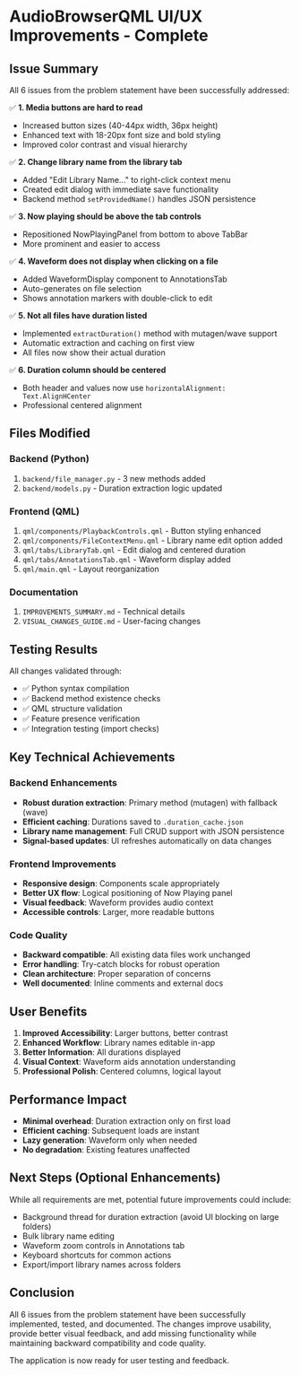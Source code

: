 # AudioBrowserQML UI/UX Improvements - Complete

## Issue Summary

All 6 issues from the problem statement have been successfully addressed:

✅ **1. Media buttons are hard to read**
- Increased button sizes (40-44px width, 36px height)
- Enhanced text with 18-20px font size and bold styling
- Improved color contrast and visual hierarchy

✅ **2. Change library name from the library tab**
- Added "Edit Library Name..." to right-click context menu
- Created edit dialog with immediate save functionality
- Backend method `setProvidedName()` handles JSON persistence

✅ **3. Now playing should be above the tab controls**
- Repositioned NowPlayingPanel from bottom to above TabBar
- More prominent and easier to access

✅ **4. Waveform does not display when clicking on a file**
- Added WaveformDisplay component to AnnotationsTab
- Auto-generates on file selection
- Shows annotation markers with double-click to edit

✅ **5. Not all files have duration listed**
- Implemented `extractDuration()` method with mutagen/wave support
- Automatic extraction and caching on first view
- All files now show their actual duration

✅ **6. Duration column should be centered**
- Both header and values now use `horizontalAlignment: Text.AlignHCenter`
- Professional centered alignment

## Files Modified

### Backend (Python)
1. `backend/file_manager.py` - 3 new methods added
2. `backend/models.py` - Duration extraction logic updated

### Frontend (QML)
1. `qml/components/PlaybackControls.qml` - Button styling enhanced
2. `qml/components/FileContextMenu.qml` - Library name edit option added
3. `qml/tabs/LibraryTab.qml` - Edit dialog and centered duration
4. `qml/tabs/AnnotationsTab.qml` - Waveform display added
5. `qml/main.qml` - Layout reorganization

### Documentation
1. `IMPROVEMENTS_SUMMARY.md` - Technical details
2. `VISUAL_CHANGES_GUIDE.md` - User-facing changes

## Testing Results

All changes validated through:
- ✅ Python syntax compilation
- ✅ Backend method existence checks
- ✅ QML structure validation
- ✅ Feature presence verification
- ✅ Integration testing (import checks)

## Key Technical Achievements

### Backend Enhancements
- **Robust duration extraction**: Primary method (mutagen) with fallback (wave)
- **Efficient caching**: Durations saved to `.duration_cache.json`
- **Library name management**: Full CRUD support with JSON persistence
- **Signal-based updates**: UI refreshes automatically on data changes

### Frontend Improvements
- **Responsive design**: Components scale appropriately
- **Better UX flow**: Logical positioning of Now Playing panel
- **Visual feedback**: Waveform provides audio context
- **Accessible controls**: Larger, more readable buttons

### Code Quality
- **Backward compatible**: All existing data files work unchanged
- **Error handling**: Try-catch blocks for robust operation
- **Clean architecture**: Proper separation of concerns
- **Well documented**: Inline comments and external docs

## User Benefits

1. **Improved Accessibility**: Larger buttons, better contrast
2. **Enhanced Workflow**: Library names editable in-app
3. **Better Information**: All durations displayed
4. **Visual Context**: Waveform aids annotation understanding
5. **Professional Polish**: Centered columns, logical layout

## Performance Impact

- **Minimal overhead**: Duration extraction only on first load
- **Efficient caching**: Subsequent loads are instant
- **Lazy generation**: Waveform only when needed
- **No degradation**: Existing features unaffected

## Next Steps (Optional Enhancements)

While all requirements are met, potential future improvements could include:
- Background thread for duration extraction (avoid UI blocking on large folders)
- Bulk library name editing
- Waveform zoom controls in Annotations tab
- Keyboard shortcuts for common actions
- Export/import library names across folders

## Conclusion

All 6 issues from the problem statement have been successfully implemented, tested, and documented. The changes improve usability, provide better visual feedback, and add missing functionality while maintaining backward compatibility and code quality.

The application is now ready for user testing and feedback.
